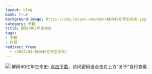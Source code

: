 ```yaml
---
layout: blog
book: true
background-image: https://img.locyoo.com/book解码40亿年生命史.jpg
category: 书籍
title: 解码40亿年生命史
tags:
- 书籍
- 科普
redirect_from:
  - /2024/03/解码40亿年生命史/
---
```

![](https://img.locyoo.com/book解码40亿年生命史.jpg)
解码40亿年生命史: <a name = "ref1" href="https://url18.ctfile.com/f/50983618-1375544242-bd33c0?p=3619">点击下载</a>，访问密码请点击右上方“关于”自行查看